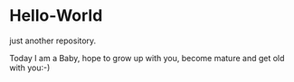 # Hello-World
just another repository.

Today I am a Baby, hope to grow up with you, become mature and get old with you:-)
